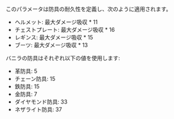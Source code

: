 このパラメータは防具の耐久性を定義し、次のように適用されます。

* ヘルメット: 最大ダメージ吸収 * 11
* チェストプレート: 最大ダメージ吸収 * 16
* レギンス: 最大ダメージ吸収 * 15
* ブーツ: 最大ダメージ吸収 * 13

バニラの防具はそれぞれ以下の値を使用します:

* 革防具: 5
* チェーン防具: 15
* 鉄防具: 15
* 金防具: 7
* ダイヤモンド防具: 33
* ネザライト防具: 37